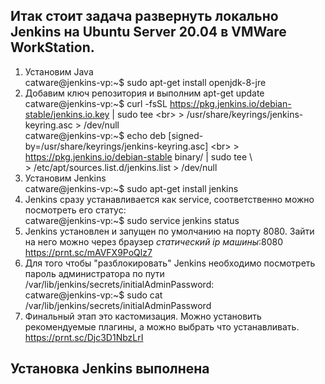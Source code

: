 ## Итак стоит задача развернуть локально Jenkins на Ubuntu Server 20.04 в VMWare WorkStation.
1. Установим Java<br>
catware@jenkins-vp:~$ sudo apt-get install openjdk-8-jre<br>
2. Добавим ключ репозитория и выполним apt-get update<br>
catware@jenkins-vp:\~$ curl -fsSL https://pkg.jenkins.io/debian-stable/jenkins.io.key | sudo tee \<br>
\>   /usr/share/keyrings/jenkins-keyring.asc > /dev/null<br>
catware@jenkins-vp:\~$ echo deb [signed-by=/usr/share/keyrings/jenkins-keyring.asc] \<br>
\>   https://pkg.jenkins.io/debian-stable binary/ | sudo tee \\<br>
\>   /etc/apt/sources.list.d/jenkins.list \> /dev/null<br>
3. Установим Jenkins<br>
catware@jenkins-vp:~$ sudo apt-get install jenkins<br>
4. Jenkins сразу устанавливается как service, соответственно можно посмотреть его статус:<br>
catware@jenkins-vp:~$ sudo service jenkins status<br>
5. Jenkins установлен и запущен по умолчанию на порту 8080. Зайти на него можно через браузер *статический ip машины*:8080<br>
https://prnt.sc/mAVFX9PoQlz7<br>
6. Для того чтобы "разблокировать" Jenkins необходимо посмотреть пароль администратора по пути /var/lib/jenkins/secrets/initialAdminPassword:<br>
catware@jenkins-vp:~$ sudo cat /var/lib/jenkins/secrets/initialAdminPassword<br>
7. Финальный этап это кастомизация. Можно установить рекомендуемые плагины, а можно выбрать что устанавливать.<br>
https://prnt.sc/Djc3D1NbzLrI<br>
## Установка Jenkins выполнена
